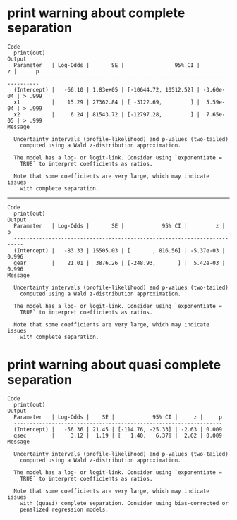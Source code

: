 # print warning about complete separation

    Code
      print(out)
    Output
      Parameter   | Log-Odds |       SE |                95% CI |         z |      p
      ------------------------------------------------------------------------------
      (Intercept) |   -66.10 | 1.83e+05 | [-10644.72, 10512.52] | -3.60e-04 | > .999
      x1          |    15.29 | 27362.84 | [ -3122.69,         ] |  5.59e-04 | > .999
      x2          |     6.24 | 81543.72 | [-12797.28,         ] |  7.65e-05 | > .999
    Message
      
      Uncertainty intervals (profile-likelihood) and p-values (two-tailed)
        computed using a Wald z-distribution approximation.
      
      The model has a log- or logit-link. Consider using `exponentiate =
        TRUE` to interpret coefficients as ratios.
        
      Note that some coefficients are very large, which may indicate issues
        with complete separation.

---

    Code
      print(out)
    Output
      Parameter   | Log-Odds |       SE |            95% CI |         z |     p
      -------------------------------------------------------------------------
      (Intercept) |   -83.33 | 15505.03 | [       , 816.56] | -5.37e-03 | 0.996
      gear        |    21.01 |  3876.26 | [-248.93,       ] |  5.42e-03 | 0.996
    Message
      
      Uncertainty intervals (profile-likelihood) and p-values (two-tailed)
        computed using a Wald z-distribution approximation.
      
      The model has a log- or logit-link. Consider using `exponentiate =
        TRUE` to interpret coefficients as ratios.
        
      Note that some coefficients are very large, which may indicate issues
        with complete separation.

# print warning about quasi complete separation

    Code
      print(out)
    Output
      Parameter   | Log-Odds |    SE |            95% CI |     z |     p
      ------------------------------------------------------------------
      (Intercept) |   -56.36 | 21.45 | [-114.76, -25.33] | -2.63 | 0.009
      qsec        |     3.12 |  1.19 | [   1.40,   6.37] |  2.62 | 0.009
    Message
      
      Uncertainty intervals (profile-likelihood) and p-values (two-tailed)
        computed using a Wald z-distribution approximation.
      
      The model has a log- or logit-link. Consider using `exponentiate =
        TRUE` to interpret coefficients as ratios.
        
      Note that some coefficients are very large, which may indicate issues
        with (quasi) complete separation. Consider using bias-corrected or
        penalized regression models.

